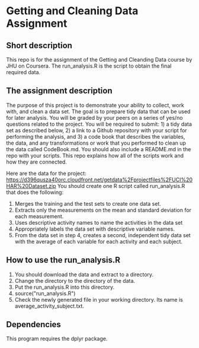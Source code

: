 # Getting and Cleaning Data Assignment

## Short description
This repo is for the assignment of the Getting and Cleanding Data course by JHU on Coursera. The run_analysis.R is the script to obtain the final required data.

## The assignment description
The purpose of this project is to demonstrate your ability to collect, work with, and clean a data set. The goal is to prepare tidy data that can be used for later analysis. You will be graded by your peers on a series of yes/no questions related to the project. You will be required to submit: 1) a tidy data set as described below, 2) a link to a Github repository with your script for performing the analysis, and 3) a code book that describes the variables, the data, and any transformations or work that you performed to clean up the data called CodeBook.md. You should also include a README.md in the repo with your scripts. This repo explains how all of the scripts work and how they are connected.

Here are the data for the project: https://d396qusza40orc.cloudfront.net/getdata%2Fprojectfiles%2FUCI%20HAR%20Dataset.zip
You should create one R script called run_analysis.R that does the following: 

1. Merges the training and the test sets to create one data set. 
2. Extracts only the measurements on the mean and standard deviation for each measurement.
3. Uses descriptive activity names to name the activities in the data set
4. Appropriately labels the data set with descriptive variable names.
5. From the data set in step 4, creates a second, independent tidy data set with the average of each variable for each activity and each subject.

## How to use the run_analysis.R
1. You should download the data and extract to a directory.
2. Change the directory to the directory of the data.
3. Put the run_analysis.R into this directory.
4. source("run_analysis.R")
5. Check the newly generated file in your working directory. Its name is average_activity_subject.txt.

## Dependencies

This program requires the dplyr package.

